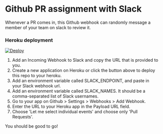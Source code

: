 # Github PR assignment with Slack

Whenever a PR comes in, this Github webhook can randomly message a member of your team on slack to review it.

### Heroku deployment

[![Deploy](https://www.herokucdn.com/deploy/button.svg)](https://heroku.com/deploy)


1. Add an Incoming Webhook to Slack and copy the URL that is provided to you.
2. Create a new application on Heroku or click the button above to deploy this repo to your heroku.
3. Add an environment variable called SLACK_ENDPOINT, and paste in your Slack webhook url.
4. Add an environment variable called SLACK_NAMES. It should be a comma-separated list of Slack usernames.
6. Go to your app on Github > Settings > Webhooks > Add Webhook.
7. Enter the URL to your Heroku app in the Payload URL field.
8. Choose 'Let me select individual events' and choose only 'Pull Requests'.

You should be good to go!
